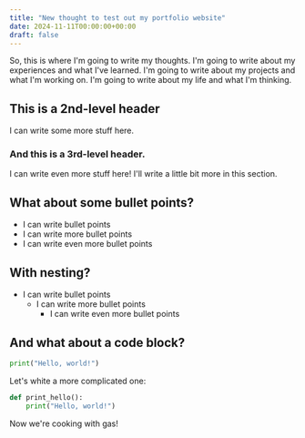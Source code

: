 ```yaml
---
title: "New thought to test out my portfolio website"
date: 2024-11-11T00:00:00+00:00
draft: false
---
```


So, this is where I'm going to write my thoughts. I'm going to write about my experiences and what I've learned. I'm going to write about my projects and what I'm working on. I'm going to write about my life and what I'm thinking.

## This is a 2nd-level header
I can write some more stuff here.

### And this is a 3rd-level header.
I can write even more stuff here! I'll write a little bit more in this section.

## What about some bullet points?
- I can write bullet points
- I can write more bullet points
- I can write even more bullet points

## With nesting?
- I can write bullet points
    - I can write more bullet points
        - I can write even more bullet points

## And what about a code block?
```python
print("Hello, world!")
```
Let's white a more complicated one:

```python
def print_hello():
    print("Hello, world!")
```

Now we're cooking with gas!
